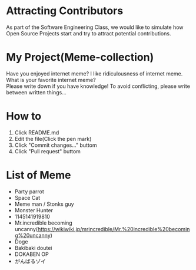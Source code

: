 # Attracting Contributors
As part of the Software Engineering Class, we would like to simulate how Open Source Projects start and try to attract potential contributions.

# My Project(Meme-collection)
Have you enjoyed internet meme? 
I like ridiculousness of internet meme.</br>
What is your favorite internet meme?</br>
Please write down if you have knowledge!
To avoid conflicting, please write between written things...

# How to
1. Click README.md
2. Edit the file(Click the pen mark)
3. Click "Commit changes..." buttom
4. Click "Pull request" buttom

# List of Meme
* Party parrot
* Space Cat
* Meme man / Stonks guy
* Monster Hunter
* 1145141919810
* Mr.incredible becoming uncanny(https://wikiwiki.jp/mrincredible/Mr.%20incredible%20becoming%20uncanny)
* Doge
* Bakibaki doutei
* DOKABEN OP
* がんばるゾイ

